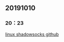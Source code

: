 ## 20191010

### 20：23

[linux shadowsocks github](https://github.com/Shadowsocks-Wiki/shadowsocks/blob/master/6-linux-setup-guide-cn.md)
